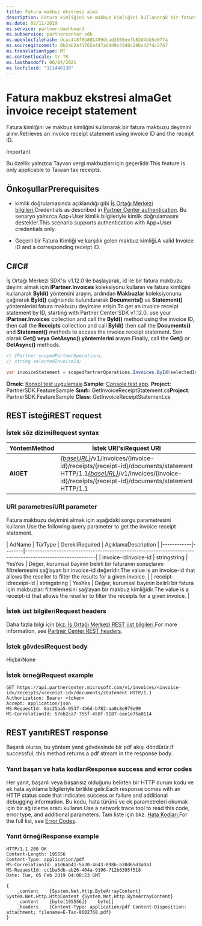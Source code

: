 ```yaml
---
title: Fatura makbuz ekstresi alma
description: Fatura kimliğini ve makbuz kimliğini kullanarak bir fatura makbuzu deyimini alınır.
ms.date: 02/11/2019
ms.service: partner-dashboard
ms.subservice: partnercenter-sdk
ms.openlocfilehash: dcac4c8f0b881409dcad3560eefb82d4bb5e877a
ms.sourcegitcommit: 0b2a62af1765a447addd9c4340c28bc42fdc2747
ms.translationtype: MT
ms.contentlocale: tr-TR
ms.lasthandoff: 06/04/2021
ms.locfileid: "111446138"
---
```

# <a name="get-invoice-receipt-statement"></a><span data-ttu-id="be0f3-103">Fatura makbuz ekstresi alma</span><span class="sxs-lookup"><span data-stu-id="be0f3-103">Get invoice receipt statement</span></span>

<span data-ttu-id="be0f3-104">Fatura kimliğini ve makbuz kimliğini kullanarak bir fatura makbuzu deyimini alınır.</span><span class="sxs-lookup"><span data-stu-id="be0f3-104">Retrieves an invoice receipt statement using invoice ID and the receipt ID.</span></span>

> [!IMPORTANT]
> <span data-ttu-id="be0f3-105">Bu özellik yalnızca Tayvan vergi makbuzları için geçerlidir.</span><span class="sxs-lookup"><span data-stu-id="be0f3-105">This feature is only applicable to Taiwan tax receipts.</span></span>

## <a name="prerequisites"></a><span data-ttu-id="be0f3-106">Önkoşullar</span><span class="sxs-lookup"><span data-stu-id="be0f3-106">Prerequisites</span></span>

- <span data-ttu-id="be0f3-107">kimlik doğrulamasında açıklandığı gibi [İş Ortağı Merkezi bilgileri.](partner-center-authentication.md)</span><span class="sxs-lookup"><span data-stu-id="be0f3-107">Credentials as described in [Partner Center authentication](partner-center-authentication.md).</span></span> <span data-ttu-id="be0f3-108">Bu senaryo yalnızca App+User kimlik bilgileriyle kimlik doğrulamasını destekler.</span><span class="sxs-lookup"><span data-stu-id="be0f3-108">This scenario supports authentication with App+User credentials only.</span></span>

- <span data-ttu-id="be0f3-109">Geçerli bir Fatura Kimliği ve karşılık gelen makbuz kimliği.</span><span class="sxs-lookup"><span data-stu-id="be0f3-109">A valid Invoice ID and a corresponding receipt ID.</span></span>

## <a name="c"></a><span data-ttu-id="be0f3-110">C\#</span><span class="sxs-lookup"><span data-stu-id="be0f3-110">C\#</span></span>

<span data-ttu-id="be0f3-111">İş Ortağı Merkezi SDK'sı v1.12.0 ile başlayarak, id ile bir fatura makbuzu deyimi almak için **IPartner.Invoices** koleksiyonu kullanın ve fatura kimliğini kullanarak **ById()** yöntemini arayın, ardından **Makbuzlar** koleksiyonunu çağırarak **ById()** çağrısında bulundurarak **Documents()** ve **Statement()** yöntemlerini fatura makbuzu deyimine erişin.</span><span class="sxs-lookup"><span data-stu-id="be0f3-111">To get an invoice receipt statement by ID, starting with Partner Center SDK v1.12.0, use your **IPartner.Invoices** collection and call the **ById()** method using the invoice ID, then call the **Receipts** collection and call **ById()** then call the **Documents()** and **Statement()** methods to access the invoice receipt statement.</span></span> <span data-ttu-id="be0f3-112">Son olarak **Get() veya** **GetAsync() yöntemlerini** arayın.</span><span class="sxs-lookup"><span data-stu-id="be0f3-112">Finally, call the **Get()** or **GetAsync()** methods.</span></span>

``` csharp
// IPartner scopedPartnerOperations;
// string selectedInvoiceId;

var invoiceStatement = scopedPartnerOperations.Invoices.ById(selectedInvoiceId).Receipts.ById(selectedReceipt).Documents.Statement.Get();
```

<span data-ttu-id="be0f3-113">**Örnek:** [Konsol test uygulaması](console-test-app.md).</span><span class="sxs-lookup"><span data-stu-id="be0f3-113">**Sample**: [Console test app](console-test-app.md).</span></span> <span data-ttu-id="be0f3-114">**Project:** PartnerSDK.FeatureSample **Sınıfı:** GetInvoiceReceiptStatement.cs</span><span class="sxs-lookup"><span data-stu-id="be0f3-114">**Project**: PartnerSDK.FeatureSample **Class**: GetInvoiceReceiptStatement.cs</span></span>

## <a name="rest-request"></a><span data-ttu-id="be0f3-115">REST isteği</span><span class="sxs-lookup"><span data-stu-id="be0f3-115">REST request</span></span>

### <a name="request-syntax"></a><span data-ttu-id="be0f3-116">İstek söz dizimi</span><span class="sxs-lookup"><span data-stu-id="be0f3-116">Request syntax</span></span>

| <span data-ttu-id="be0f3-117">Yöntem</span><span class="sxs-lookup"><span data-stu-id="be0f3-117">Method</span></span>  | <span data-ttu-id="be0f3-118">İstek URI'si</span><span class="sxs-lookup"><span data-stu-id="be0f3-118">Request URI</span></span>                                                                                                            |
|---------|------------------------------------------------------------------------------------------------------------------------|
| <span data-ttu-id="be0f3-119">**Al**</span><span class="sxs-lookup"><span data-stu-id="be0f3-119">**GET**</span></span> | <span data-ttu-id="be0f3-120">[*{baseURL}*](partner-center-rest-urls.md)/v1/invoices/{invoice-id}/receipts/{receipt-id}/documents/statement HTTP/1.1</span><span class="sxs-lookup"><span data-stu-id="be0f3-120">[*{baseURL}*](partner-center-rest-urls.md)/v1/invoices/{invoice-id}/receipts/{receipt-id}/documents/statement HTTP/1.1</span></span> |

### <a name="uri-parameter"></a><span data-ttu-id="be0f3-121">URI parametresi</span><span class="sxs-lookup"><span data-stu-id="be0f3-121">URI parameter</span></span>

<span data-ttu-id="be0f3-122">Fatura makbuzu deyimini almak için aşağıdaki sorgu parametresini kullanın.</span><span class="sxs-lookup"><span data-stu-id="be0f3-122">Use the following query parameter to get the invoice receipt statement.</span></span>

| <span data-ttu-id="be0f3-123">Ad</span><span class="sxs-lookup"><span data-stu-id="be0f3-123">Name</span></span>       | <span data-ttu-id="be0f3-124">Tür</span><span class="sxs-lookup"><span data-stu-id="be0f3-124">Type</span></span>   | <span data-ttu-id="be0f3-125">Gerekli</span><span class="sxs-lookup"><span data-stu-id="be0f3-125">Required</span></span> | <span data-ttu-id="be0f3-126">Açıklama</span><span class="sxs-lookup"><span data-stu-id="be0f3-126">Description</span></span>                                                                                    |
|------------|--------|-----------------------------------------------------------------------------------------------------------|
| <span data-ttu-id="be0f3-127">invoice-id</span><span class="sxs-lookup"><span data-stu-id="be0f3-127">invoice-id</span></span> | <span data-ttu-id="be0f3-128">string</span><span class="sxs-lookup"><span data-stu-id="be0f3-128">string</span></span> | <span data-ttu-id="be0f3-129">Yes</span><span class="sxs-lookup"><span data-stu-id="be0f3-129">Yes</span></span>      | <span data-ttu-id="be0f3-130">Değer, kurumsal bayinin belirli bir faturanın sonuçlarını filtrelemesini sağlayan bir invoice-id değeridir.</span><span class="sxs-lookup"><span data-stu-id="be0f3-130">The value is an invoice-id that allows the reseller to filter the results for a given invoice.</span></span> |
| <span data-ttu-id="be0f3-131">receipt-id</span><span class="sxs-lookup"><span data-stu-id="be0f3-131">receipt-id</span></span> | <span data-ttu-id="be0f3-132">string</span><span class="sxs-lookup"><span data-stu-id="be0f3-132">string</span></span> | <span data-ttu-id="be0f3-133">Yes</span><span class="sxs-lookup"><span data-stu-id="be0f3-133">Yes</span></span>      | <span data-ttu-id="be0f3-134">Değer, kurumsal bayinin belirli bir fatura için makbuzları filtrelemesini sağlayan bir makbuz kimliğidir.</span><span class="sxs-lookup"><span data-stu-id="be0f3-134">The value is a receipt-id that allows the reseller to filter the receipts for a given invoice.</span></span> |

### <a name="request-headers"></a><span data-ttu-id="be0f3-135">İstek üst bilgileri</span><span class="sxs-lookup"><span data-stu-id="be0f3-135">Request headers</span></span>

<span data-ttu-id="be0f3-136">Daha fazla bilgi için [bkz. İş Ortağı Merkezi REST üst bilgileri.](headers.md)</span><span class="sxs-lookup"><span data-stu-id="be0f3-136">For more information, see [Partner Center REST headers](headers.md).</span></span>

### <a name="request-body"></a><span data-ttu-id="be0f3-137">İstek gövdesi</span><span class="sxs-lookup"><span data-stu-id="be0f3-137">Request body</span></span>

<span data-ttu-id="be0f3-138">Hiçbiri</span><span class="sxs-lookup"><span data-stu-id="be0f3-138">None</span></span>

### <a name="request-example"></a><span data-ttu-id="be0f3-139">İstek örneği</span><span class="sxs-lookup"><span data-stu-id="be0f3-139">Request example</span></span>

```http
GET https://api.partnercenter.microsoft.com/v1/invoices/<invoice-id>/receipts/<receipt-id>/documents/statement HTTP/1.1
Authorization: Bearer <token>
Accept: application/json
MS-RequestId: 8ac25aa5-9537-4b6d-b782-aa0c8e979e99
MS-CorrelationId: 57eb2ca7-755f-450f-9187-eae1e75a0114
```

## <a name="rest-response"></a><span data-ttu-id="be0f3-140">REST yanıtı</span><span class="sxs-lookup"><span data-stu-id="be0f3-140">REST response</span></span>

<span data-ttu-id="be0f3-141">Başarılı olursa, bu yöntem yanıt gövdesinde bir pdf akışı döndürür.</span><span class="sxs-lookup"><span data-stu-id="be0f3-141">If successful, this method returns a pdf stream in the response body.</span></span>

### <a name="response-success-and-error-codes"></a><span data-ttu-id="be0f3-142">Yanıt başarı ve hata kodları</span><span class="sxs-lookup"><span data-stu-id="be0f3-142">Response success and error codes</span></span>

<span data-ttu-id="be0f3-143">Her yanıt, başarılı veya başarısız olduğunu belirten bir HTTP durum kodu ve ek hata ayıklama bilgileriyle birlikte gelir.</span><span class="sxs-lookup"><span data-stu-id="be0f3-143">Each response comes with an HTTP status code that indicates success or failure and additional debugging information.</span></span> <span data-ttu-id="be0f3-144">Bu kodu, hata türünü ve ek parametreleri okumak için bir ağ izleme aracı kullanın.</span><span class="sxs-lookup"><span data-stu-id="be0f3-144">Use a network trace tool to read this code, error type, and additional parameters.</span></span> <span data-ttu-id="be0f3-145">Tam liste için bkz. [Hata Kodları.](error-codes.md)</span><span class="sxs-lookup"><span data-stu-id="be0f3-145">For the full list, see [Error Codes](error-codes.md).</span></span>

### <a name="response-example"></a><span data-ttu-id="be0f3-146">Yanıt örneği</span><span class="sxs-lookup"><span data-stu-id="be0f3-146">Response example</span></span>

```http
HTTP/1.1 200 OK
Content-Length: 195556
Content-Type: application/pdf
MS-CorrelationId: a1d6ab41-5a30-4643-898b-b30d65d3a0a1
MS-RequestId: cc1ba6db-ab26-404a-9196-712b6395f518
Date: Tue, 05 Feb 2019 04:08:23 GMT

{
    _content    {System.Net.Http.ByteArrayContent}    System.Net.Http.HttpContent {System.Net.Http.ByteArrayContent}
    _content    {byte[195556]}    byte[]
    _headers    {Content-Type: application/pdf Content-Disposition: attachment; filename=E-Tax-8602768.pdf}
}
```
